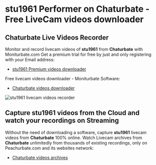 # stu1961 Performer on Chaturbate - Free LiveCam videos downloader

## Chaturbate Live Videos Recorder

Monitor and record livecam videos of **stu1961** from **Chaturbate** with Moniturbate.com
Get a premium trial for free by just and only registering with your Email address:
* [stu1961 Premium videos downloader](https://moniturbate.com/request-demo-licence-key.html)

Free livecam videos downloader - Moniturbate Software:
* [Chaturbate videos downloader](https://moniturbate.com/moniturbate-download-software.html)

![stu1961 livecam videos recorder](https://peachurnet.com/templates/moniturbate-software.png)


## Capture stu1961 videos from the Cloud and watch your recordings on Streaming

Without the need of downloading a software, capture **stu1961** livecam videos from **Chaturbate** 100% online.
Watch Livecam archives from **Chaturbate** unlimitedly from thousands of existing recordings, only on Peachurbate.com and its websites network:
* [Chaturbate videos archives](https://peachurnet.com/)